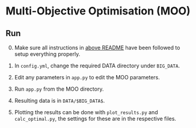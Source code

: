 # Multi-Objective Optimisation (MOO)

## Run

0. Make sure all instructions in [above README](../README.md) have been followed to setup everything properly.

1. In `config.yml`, change the required DATA directory under `BIG_DATA`.

2. Edit any parameters in `app.py` to edit the MOO parameters.

3. Run `app.py` from the MOO directory.

4. Resulting data is in `DATA/$BIG_DATA$`.

5. Plotting the results can be done with `plot_results.py` and `calc_optimal.py`, the settings for these are in the respective files.




